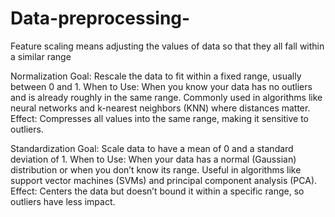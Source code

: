 # Data-preprocessing-

Feature scaling means adjusting the values of data so that they all fall within a similar range

Normalization
Goal: Rescale the data to fit within a fixed range, usually between 0 and 1.
When to Use:
When you know your data has no outliers and is already roughly in the same range.
Commonly used in algorithms like neural networks and k-nearest neighbors (KNN) where distances matter.
Effect: Compresses all values into the same range, making it sensitive to outliers.

Standardization
Goal: Scale data to have a mean of 0 and a standard deviation of 1.
When to Use:
When your data has a normal (Gaussian) distribution or when you don’t know its range.
Useful in algorithms like support vector machines (SVMs) and principal component analysis (PCA).
Effect: Centers the data but doesn’t bound it within a specific range, so outliers have less impact.

